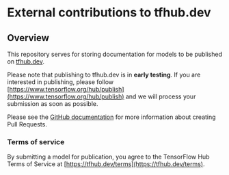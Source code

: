 # External contributions to tfhub.dev

## Overview
This repository serves for storing documentation for models to be published on
[tfhub.dev](https://tfhub.dev).

Please note that publishing to tfhub.dev is in **early testing**. If you are
interested in publishing, please follow
[https://www.tensorflow.org/hub/publish](https://www.tensorflow.org/hub/publish)
and we will process your submission as soon as possible.

Please see the [GitHub documentation](https://docs.github.com/en/free-pro-team@latest/github/collaborating-with-issues-and-pull-requests/creating-a-pull-request)
for more information about creating Pull Requests.

### Terms of service
By submitting a model for publication, you agree to the TensorFlow Hub Terms
of Service at [https://tfhub.dev/terms](https://tfhub.dev/terms).
